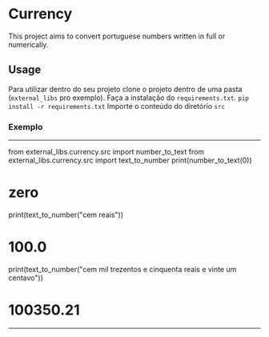 # Currency

This project aims to convert portuguese numbers written in full or numerically.

## Usage

Para utilizar dentro do seu projeto clone o projeto dentro de uma pasta (`external_libs` pro exemplo).
Faça a instalação do `requirements.txt`.
```pip install -r requirements.txt```
Importe o conteúdo do diretório `src`

### Exemplo

--------
from external_libs.currency.src import number_to_text
from external_libs.currency.src import text_to_number
print(number_to_text(0))
# zero
print(text_to_number("cem reais"))
# 100.0
print(text_to_number("cem mil trezentos e cinquenta reais e vinte um centavo"))
# 100350.21
--------